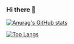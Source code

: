 ### Hi there 👋
[![Anurag's GitHub stats](https://github-readme-stats.vercel.app/api?username=felipeSima&count_private=true&show_icons=true)
](https://github.com/anuraghazra/github-readme-stats)

[![Top Langs](https://github-readme-stats.vercel.app/api/top-langs/?username=felipeSima&layout=compact)](https://github.com/anuraghazra/github-readme-stats)

<!--
**felipeSima/felipeSima** is a ✨ _special_ ✨ repository because its `README.md` (this file) appears on your GitHub profile.

Here are some ideas to get you started:

- 🔭 I’m currently working on ...
- 🌱 I’m currently learning ...
- 👯 I’m looking to collaborate on ...
- 🤔 I’m looking for help with ...
- 💬 Ask me about ...
- 📫 How to reach me: ...
- 😄 Pronouns: ...
- ⚡ Fun fact: ...
-->
